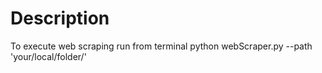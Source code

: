 # Description

To execute web scraping run from terminal python webScraper.py --path 'your/local/folder/'
